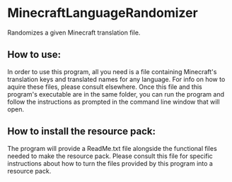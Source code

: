 # MinecraftLanguageRandomizer
Randomizes a given Minecraft translation file.


## How to use:
In order to use this program, all you need is a file containing Minecraft's translation keys and translated names for any language. For info on how to aquire these files, please consult elsewhere. Once this file and this program's executable are in the same folder, you can run the program and follow the instructions as prompted in the command line window that will open.

## How to install the resource pack:
The program will provide a ReadMe.txt file alongside the functional files needed to make the resource pack. Please consult this file for specific instructions about how to turn the files provided by this program into a resource pack.
